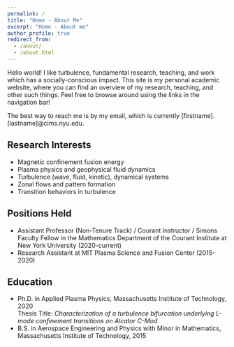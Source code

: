 ```yaml
---
permalink: /
title: "Home - About Me"
excerpt: "Home - About me"
author_profile: true
redirect_from: 
  - /about/
  - /about.html
---
```


Hello world! I like turbulence, fundamental research, teaching, and work which has a socially-conscious impact. This site is my personal academic website, where you can find an overview of my research, teaching, and other such things. Feel free to browse around using the links in the navigation bar!

The best way to reach me is by my email, which is currently [firstname].[lastname]@cims.nyu.edu.

## Research Interests
* Magnetic confinement fusion energy
* Plasma physics and geophysical fluid dynamics
* Turbulence (wave, fluid, kinetic), dynamical systems
* Zonal flows and pattern formation
* Transition behaviors in turbulence

## Positions Held
* Assistant Professor (Non-Tenure Track) / Courant Instructor / Simons Faculty Fellow in the Mathematics Department of the Courant Institute at New York University (2020-current)
* Research Assistant at MIT Plasma Science and Fusion Center (2015-2020)

## Education
* Ph.D. in Applied Plasma Physics, Massachusetts Institute of Technology, 2020 \
Thesis Title: _Characterization of a turbulence bifurcation underlying L-mode confinement transitions on Alcator C-Mod_
* B.S. in Aerospace Engineering and Physics with Minor in Mathematics, Massachusetts Institute of Technology, 2015

